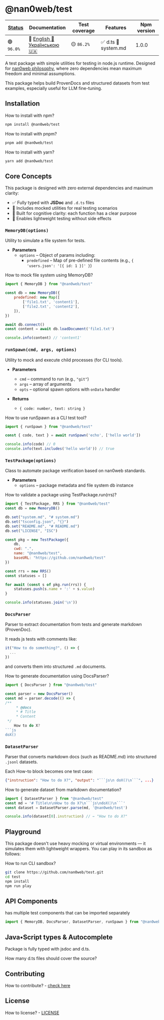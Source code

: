 # @nan0web/test

|[Status](https://github.com/nan0web/monorepo/blob/main/system.md#написання-сценаріїв)|Documentation|Test coverage|Features|Npm version|
|---|---|---|---|---|
 |🟢 `96.0%` |🧪 [English 🏴󠁧󠁢󠁥󠁮󠁧󠁿](https://github.com/nan0web/test/blob/main/README.md)<br />[Українською 🇺🇦](https://github.com/nan0web/test/blob/main/docs/uk/README.md) |🟡 `86.2%` |✅ d.ts 📜 system.md |1.0.0 |

A test package with simple utilities for testing in node.js runtime.
Designed for [nan0web philosophy](https://github.com/nan0web/monorepo/blob/main/system.md#%D0%BD%D0%B0%D0%BF%D0%B8%D1%81%D0%B0%D0%BD%D0%BD%D1%8F-%D1%81%D1%86%D0%B5%D0%BD%D0%B0%D1%80%D1%96%D1%97%D0%B2),
where zero dependencies mean maximum freedom and minimal assumptions.

This package helps build ProvenDocs and structured datasets from test examples,
especially useful for LLM fine-tuning.

## Installation

How to install with npm?
```bash
npm install @nan0web/test
```

How to install with pnpm?
```bash
pnpm add @nan0web/test
```

How to install with yarn?
```bash
yarn add @nan0web/test
```

## Core Concepts

This package is designed with zero external dependencies and maximum clarity:
- ✅ Fully typed with **JSDoc** and `.d.ts` files
- 🔁 Includes mocked utilities for real testing scenarios
- 🧠 Built for cognitive clarity: each function has a clear purpose
- 🌱 Enables lightweight testing without side effects

### `MemoryDB(options)`
Utility to simulate a file system for tests.

* **Parameters**
  * `options` – Object of params including:
    - `predefined` – Map of pre-defined file contents (e.g., `{ 'users.json': '[{ id: 1 }]' }`)

How to mock file system using MemoryDB?
```js
import { MemoryDB } from "@nan0web/test"

const db = new MemoryDB({
	predefined: new Map([
		['file1.txt', 'content1'],
		['file2.txt', 'content2'],
	]),
})

await db.connect()
const content = await db.loadDocument('file1.txt')

console.info(content) // 'content1'
```
### `runSpawn(cmd, args, options)`
Utility to mock and execute child processes (for CLI tools).

* **Parameters**
  * `cmd` – command to run (e.g., `"git"`)
  * `args` – array of arguments
  * `opts` – optional spawn options with `onData` handler

* **Returns**
  * `{ code: number, text: string }`

How to use runSpawn as a CLI test tool?
```js
import { runSpawn } from "@nan0web/test"

const { code, text } = await runSpawn('echo', ['hello world'])

console.info(code) // 0
console.info(text.includes('hello world')) // true

```
### `TestPackage(options)`
Class to automate package verification based on nan0web standards.

* **Parameters**
  * `options` – package metadata and file system db instance

How to validate a package using TestPackage.run(rrs)?
```js
import { TestPackage, RRS } from "@nan0web/test"
const db = new MemoryDB()

db.set("system.md", "# system.md")
db.set("tsconfig.json", "{}")
db.set("README.md", "# README.md")
db.set("LICENSE", "ISC")

const pkg = new TestPackage({
	db,
	cwd: ".",
	name: "@nan0web/test",
	baseURL: "https://github.com/nan0web/test"
})

const rrs = new RRS()
const statuses = []

for await (const s of pkg.run(rrs)) {
	statuses.push(s.name + ':' + s.value)
}

console.info(statuses.join('\n'))
```
### `DocsParser`
Parser to extract documentation from tests and generate markdown (ProvenDoc).

It reads js tests with comments like:
```js
it("How to do something?", () => {
  ...
})
```
and converts them into structured `.md` documents.

How to generate documentation using DocsParser?
```js
import { DocsParser } from "@nan0web/test"

const parser = new DocsParser()
const md = parser.decode(() => {
/**
	 * @docs
	 * # Title
	 * Content
 */
	How to do X?
```js
doX()
```

### `DatasetParser`
Parser that converts markdown docs (such as README.md) into structured `.jsonl` datasets.

Each How-to block becomes one test case:
```json
{"instruction": "How to do X?", "output": "```js\n doX()\n```", ...}
```

How to generate dataset from markdown documentation?
```js
import { DatasetParser } from "@nan0web/test"
const md = '# Title\n\nHow to do X?\n```js\ndoX()\n```'
const dataset = DatasetParser.parse(md, '@nan0web/test')

console.info(dataset[0].instruction) // ← "How to do X?"
```
## Playground

This package doesn't use heavy mocking or virtual environments — it simulates them with lightweight wrappers.
You can play in its sandbox as follows:

How to run CLI sandbox?
```bash
git clone https://github.com/nan0web/test.git
cd test
npm install
npm run play
```

## API Components

has multiple test components that can be imported separately
```js
import { MemoryDB, DocsParser, DatasetParser, runSpawn } from "@nan0web/test"

```
## Java•Script types & Autocomplete
Package is fully typed with jsdoc and d.ts.

How many d.ts files should cover the source?

## Contributing

How to contribute? - [check here](https://github.com/nan0web/test/blob/main/CONTRIBUTING.md)

## License

How to license? - [LICENSE](https://github.com/nan0web/test/blob/main/LICENSE)
